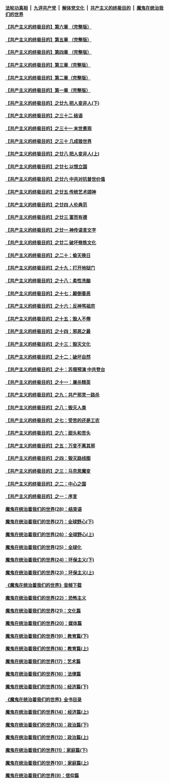 ####  [法轮功真相](../../../../basic/blob/master/README.md?t=02121902) &nbsp;|&nbsp; [九评共产党](../../../../9ping.md/blob/master/README.md?t=02121902) &nbsp;|&nbsp; [解体党文化](../../../../jtdwh.md/blob/master/README.md?t=02121902)  &nbsp;|&nbsp; [共产主义的终极目的](../../../../gczydzjmd.md/blob/master/README.md?t=02121902) &nbsp;|&nbsp; [魔鬼在统治我们的世界](../../../../mgztzwmdsj.md/blob/master/README.md?t=02121902) 

#### [【共产主义的终极目的】第六章 （完整版）](../pages/nsc422/n11428913.md?t=02121902) 

#### [【共产主义的终极目的】第五章 （完整版）](../pages/nsc422/n11428912.md?t=02121902) 

#### [【共产主义的终极目的】第四章 （完整版）](../pages/nsc422/n11428907.md?t=02121902) 

#### [【共产主义的终极目的】第三章（完整版）](../pages/nsc422/n11428848.md?t=02121902) 

#### [【共产主义的终极目的】第二章（完整版）](../pages/nsc422/n11428831.md?t=02121902) 

#### [【共产主义的终极目的】第一章（完整版）](../pages/nsc422/n11417651.md?t=02121902) 

#### [【共产主义的终极目的】之廿九 把人变非人(下)](../pages/nsc422/n11344140.md?t=02121902) 

#### [【共产主义的终极目的】之三十二 结语](../pages/nsc422/n11360535.md?t=02121902) 

#### [【共产主义的终极目的】之三十一 末世景观](../pages/nsc422/n11351129.md?t=02121902) 

#### [【共产主义的终极目的】之三十 几成狼世界](../pages/nsc422/n11348280.md?t=02121902) 

#### [【共产主义的终极目的】之廿八 把人变非人(上)](../pages/nsc422/n11340492.md?t=02121902) 

#### [【共产主义的终极目的】之廿七 以恨立国](../pages/nsc422/n11336944.md?t=02121902) 

#### [【共产主义的终极目的】之廿六 中共对抗普世价值](../pages/nsc422/n11324785.md?t=02121902) 

#### [【共产主义的终极目的】之廿五 传统艺术颂神](../pages/nsc422/n11296396.md?t=02121902) 

#### [【共产主义的终极目的】之廿四 人伦典范](../pages/nsc422/n11296397.md?t=02121902) 

#### [【共产主义的终极目的】之廿三 富而有德](../pages/nsc422/n11283598.md?t=02121902) 

#### [【共产主义的终极目的】之廿一 神传语言文字](../pages/nsc422/n11263265.md?t=02121902) 

#### [【共产主义的终极目的】之廿二 破坏修炼文化](../pages/nsc422/n11245728.md?t=02121902) 

#### [【共产主义的终极目的】之二十：偷天换日](../pages/nsc422/n11238846.md?t=02121902) 

#### [【共产主义的终极目的】之十九：打开地狱门](../pages/nsc422/n11206376.md?t=02121902) 

#### [【共产主义的终极目的】之十八：柔性洗脑](../pages/nsc422/n11199994.md?t=02121902) 

#### [【共产主义的终极目的】之十七：颠倒善恶](../pages/nsc422/n11179782.md?t=02121902) 

#### [【共产主义的终极目的】之十六：反神骂祖宗](../pages/nsc422/n11166798.md?t=02121902) 

#### [【共产主义的终极目的】之十五：毁人不倦](../pages/nsc422/n11166792.md?t=02121902) 

#### [【共产主义的终极目的】之十四：邪恶之最](../pages/nsc422/n11150249.md?t=02121902) 

#### [【共产主义的终极目的】之十三：毁灭文化](../pages/nsc422/n11135227.md?t=02121902) 

#### [【共产主义的终极目的】之十二：破坏自然](../pages/nsc422/n11135214.md?t=02121902) 

#### [【共产主义的终极目的】之十：苏俄预演 中共登台](../pages/nsc422/n11118424.md?t=02121902) 

#### [【共产主义的终极目的】之十一：屠杀精英](../pages/nsc422/n11118442.md?t=02121902) 

#### [【共产主义的终极目的】之九：共产邪灵一路杀](../pages/nsc422/n11114139.md?t=02121902) 

#### [【共产主义的终极目的】之八：毁灭人类](../pages/nsc422/n11108503.md?t=02121902) 

#### [【共产主义的终极目的】之七：受苦的还是工农](../pages/nsc422/n11101809.md?t=02121902) 

#### [【共产主义的终极目的】之六：甜头和苦头](../pages/nsc422/n11096971.md?t=02121902) 

#### [【共产主义的终极目的】之五：万变不离其邪](../pages/nsc422/n11091285.md?t=02121902) 

#### [【共产主义的终极目的】之四：毁灭路线图](../pages/nsc422/n11086284.md?t=02121902) 

#### [【共产主义的终极目的】之三：马克思魔变](../pages/nsc422/n11061941.md?t=02121902) 

#### [【共产主义的终极目的】之二：中心之国](../pages/nsc422/n11047728.md?t=02121902) 

#### [【共产主义的终极目的】之一：序言](../pages/nsc422/n11086077.md?t=02121902) 

#### [魔鬼在统治着我们的世界(28)：结束语](../pages/nsc422/n10936246.md?t=02121902) 

#### [魔鬼在统治着我们的世界(27)：全球野心(下)](../pages/nsc422/n10928319.md?t=02121902) 

#### [魔鬼在统治着我们的世界(26)：全球野心(上)](../pages/nsc422/n10900318.md?t=02121902) 

#### [魔鬼在统治着我们的世界(25)：全球化](../pages/nsc422/n10788205.md?t=02121902) 

#### [魔鬼在统治着我们的世界(24)：环保主义(下)](../pages/nsc422/n10695307.md?t=02121902) 

#### [魔鬼在统治着我们的世界(23)：环保主义(上)](../pages/nsc422/n10688613.md?t=02121902) 

#### [《魔鬼在统治着我们的世界》音频下载](../pages/nsc422/n10635553.md?t=02121902) 

#### [魔鬼在统治着我们的世界(22)：恐怖主义](../pages/nsc422/n10614727.md?t=02121902) 

#### [魔鬼在统治着我们的世界(21)：文化篇](../pages/nsc422/n10597706.md?t=02121902) 

#### [魔鬼在统治着我们的世界(20)：媒体篇](../pages/nsc422/n10586579.md?t=02121902) 

#### [魔鬼在统治着我们的世界(19)：教育篇(下)](../pages/nsc422/n10564808.md?t=02121902) 

#### [魔鬼在统治着我们的世界(18)：教育篇(上)](../pages/nsc422/n10526970.md?t=02121902) 

#### [魔鬼在统治着我们的世界(17)：艺术篇](../pages/nsc422/n10499093.md?t=02121902) 

#### [魔鬼在统治着我们的世界(16)：法律篇](../pages/nsc422/n10485969.md?t=02121902) 

#### [魔鬼在统治着我们的世界(15)：经济篇(下)](../pages/nsc422/n10469975.md?t=02121902) 

#### [《魔鬼在统治着我们的世界》全书目录](../pages/nsc422/n10464261.md?t=02121902) 

#### [魔鬼在统治着我们的世界(14)：经济篇(上)](../pages/nsc422/n10457370.md?t=02121902) 

#### [魔鬼在统治着我们的世界(13)：政治篇(下)](../pages/nsc422/n10448270.md?t=02121902) 

#### [魔鬼在统治着我们的世界(12)：政治篇(上)](../pages/nsc422/n10444576.md?t=02121902) 

#### [魔鬼在统治着我们的世界(11)：家庭篇(下)](../pages/nsc422/n10440961.md?t=02121902) 

#### [魔鬼在统治着我们的世界(10)：家庭篇(上)](../pages/nsc422/n10435448.md?t=02121902) 

#### [魔鬼在统治着我们的世界(9)：信仰篇](../pages/nsc422/n10432159.md?t=02121902) 


